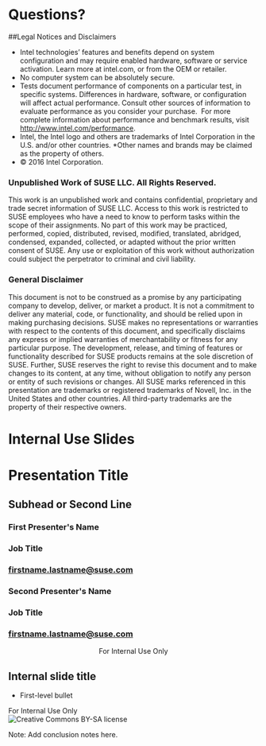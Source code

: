 <!-- .slide: data-state="section-break" data-menu-title="Q & A" id="Q-and-A" data-timing="300" -->
# Questions?


<!-- .slide: data-menu-title="intel disclaimer" id="intel-disclaimer" data-state="normal" -->
##Legal Notices and Disclaimers
* Intel technologies’ features and benefits depend on system configuration and may require enabled hardware, software or service activation. Learn more at intel.com, or from the OEM or retailer.
* No computer system can be absolutely secure.
* Tests document performance of components on a particular test, in specific systems. Differences in hardware, software, or configuration will affect actual performance. Consult other sources of information to evaluate performance as you consider your purchase.  For more complete information about performance and benchmark results, visit http://www.intel.com/performance.
* Intel, the Intel logo and others are trademarks of Intel Corporation in the U.S. and/or other countries. *Other names and brands may be claimed as the property of others.
* © 2016 Intel Corporation.


<!-- .slide: data-menu-title="Disclaimers" id="disclaimers" data-state="green-bg" -->

### Unpublished Work of SUSE LLC. All Rights Reserved.

This work is an unpublished work and contains confidential,
proprietary and trade secret information of SUSE LLC.  Access to this
work is restricted to SUSE employees who have a need to know to
perform tasks within the scope of their assignments.  No part of this
work may be practiced, performed, copied, distributed, revised,
modified, translated, abridged, condensed, expanded, collected, or
adapted without the prior written consent of SUSE.  Any use or
exploitation of this work without authorization could subject the
perpetrator to criminal and civil liability.

### General Disclaimer

This document is not to be construed as a promise by any participating
company to develop, deliver, or market a product.  It is not a
commitment to deliver any material, code, or functionality, and should
be relied upon in making purchasing decisions.  SUSE makes no
representations or warranties with respect to the contents of this
document, and specifically disclaims any express or implied warranties
of merchantability or fitness for any particular purpose.  The
development, release, and timing of features or functionality
described for SUSE products remains at the sole discretion of SUSE.
Further, SUSE reserves the right to revise this document and to make
changes to its content, at any time, without obligation to notify any
person or entity of such revisions or changes.  All SUSE marks
referenced in this presentation are trademarks or registered
trademarks of Novell, Inc. in the United States and other countries.
All third-party trademarks are the property of their respective
owners.


<!-- .slide: data-state="section-break" id="internal-use-slides" data-timing="10s" -->
# Internal Use Slides


<!-- .slide: data-state="cover" id="internal-cover-page" data-timing="20" -->
<div class="title">
    <h1>Presentation Title</h1>
    <h2>Subhead or Second Line</h2>
</div>

<div class="row presenters">
    <div class="presenter presenter-1">
        <h3 class="name">First Presenter's Name</h3>
        <h3 class="job-title">Job Title</h3>
        <h3 class="email"><a href="mailto:firstname.lastname@suse.com">firstname.lastname@suse.com</a></h3>
    </div>
    <div class="presenter presenter-2">
        <h3 class="name">Second Presenter's Name</h3>
        <h3 class="job-title">Job Title</h3>
        <h3 class="email"><a href="mailto:firstname.lastname@suse.com">firstname.lastname@suse.com</a></h3>
    </div>
</div>

<div class="internal-use-footer" style="text-align: center;">
    For Internal Use Only
</div>


<!-- .slide: data-state="normal" id="internal-normal-slide" data-timing="20s" data-menu-title="Internal text slide" -->
## Internal slide title

*   First-level bullet

<div class="internal-use-footer">
    For Internal Use Only
</div>


<!-- .slide: data-menu-title="License" id="license" data-state="blank-slide" -->
<div class="full-slide vcenter">
    <img data-src="images/by-sa.svg"
         alt="Creative Commons BY-SA license" />
</div>

Note: Add conclusion notes here.
